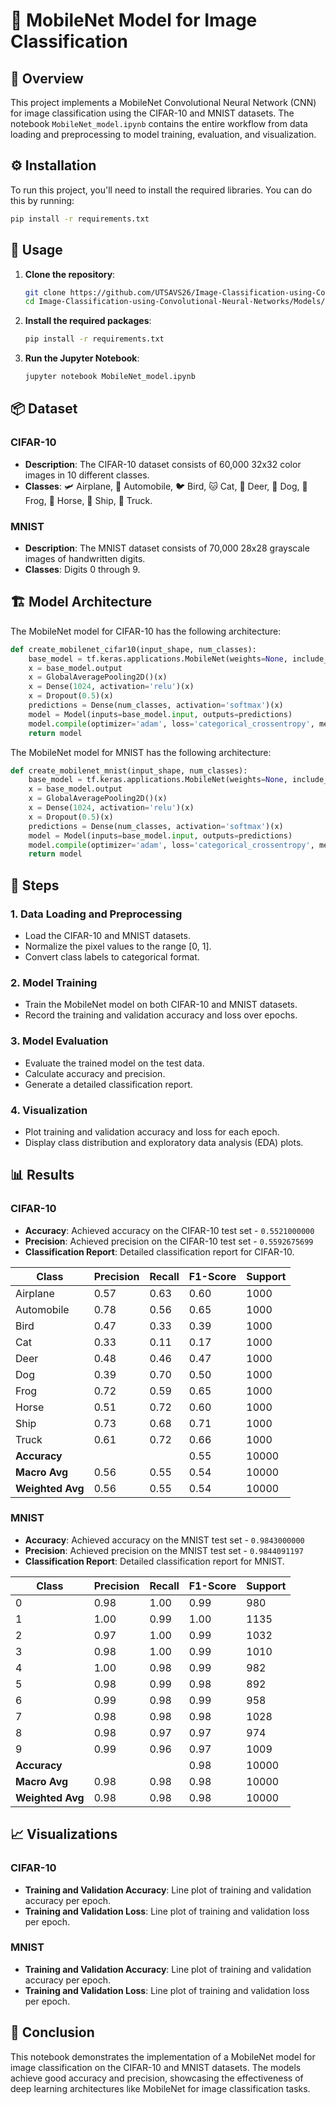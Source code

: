 # 📱 MobileNet Model for Image Classification

## 📝 Overview
This project implements a MobileNet Convolutional Neural Network (CNN) for image classification using the CIFAR-10 and MNIST datasets. The notebook `MobileNet_model.ipynb` contains the entire workflow from data loading and preprocessing to model training, evaluation, and visualization.

## ⚙️ Installation
To run this project, you'll need to install the required libraries. You can do this by running:

```bash
pip install -r requirements.txt
```

## 🚀 Usage

1. **Clone the repository**:
    ```bash
    git clone https://github.com/UTSAVS26/Image-Classification-using-Convolutional-Neural-Networks.git
    cd Image-Classification-using-Convolutional-Neural-Networks/Models/MobileNet_Model/
    ```

2. **Install the required packages**:
    ```bash
    pip install -r requirements.txt
    ```

3. **Run the Jupyter Notebook**:
    ```bash
    jupyter notebook MobileNet_model.ipynb
    ```

## 📦 Dataset

### CIFAR-10
- **Description**: The CIFAR-10 dataset consists of 60,000 32x32 color images in 10 different classes.
- **Classes**: 🛩️ Airplane, 🚗 Automobile, 🐦 Bird, 🐱 Cat, 🦌 Deer, 🐶 Dog, 🐸 Frog, 🐴 Horse, 🚢 Ship, 🚚 Truck.

### MNIST
- **Description**: The MNIST dataset consists of 70,000 28x28 grayscale images of handwritten digits.
- **Classes**: Digits 0 through 9.

## 🏗️ Model Architecture

The MobileNet model for CIFAR-10 has the following architecture:
```python
def create_mobilenet_cifar10(input_shape, num_classes):
    base_model = tf.keras.applications.MobileNet(weights=None, include_top=False, input_shape=input_shape)
    x = base_model.output
    x = GlobalAveragePooling2D()(x)
    x = Dense(1024, activation='relu')(x)
    x = Dropout(0.5)(x)
    predictions = Dense(num_classes, activation='softmax')(x)
    model = Model(inputs=base_model.input, outputs=predictions)
    model.compile(optimizer='adam', loss='categorical_crossentropy', metrics=['accuracy'])
    return model
```

The MobileNet model for MNIST has the following architecture:
```python
def create_mobilenet_mnist(input_shape, num_classes):
    base_model = tf.keras.applications.MobileNet(weights=None, include_top=False, input_shape=input_shape)
    x = base_model.output
    x = GlobalAveragePooling2D()(x)
    x = Dense(1024, activation='relu')(x)
    x = Dropout(0.5)(x)
    predictions = Dense(num_classes, activation='softmax')(x)
    model = Model(inputs=base_model.input, outputs=predictions)
    model.compile(optimizer='adam', loss='categorical_crossentropy', metrics=['accuracy'])
    return model
```

## 📝 Steps

### 1. Data Loading and Preprocessing
- Load the CIFAR-10 and MNIST datasets.
- Normalize the pixel values to the range [0, 1].
- Convert class labels to categorical format.

### 2. Model Training
- Train the MobileNet model on both CIFAR-10 and MNIST datasets.
- Record the training and validation accuracy and loss over epochs.

### 3. Model Evaluation
- Evaluate the trained model on the test data.
- Calculate accuracy and precision.
- Generate a detailed classification report.

### 4. Visualization
- Plot training and validation accuracy and loss for each epoch.
- Display class distribution and exploratory data analysis (EDA) plots.

## 📊 Results

### CIFAR-10
- **Accuracy**: Achieved accuracy on the CIFAR-10 test set - `0.5521000000`
- **Precision**: Achieved precision on the CIFAR-10 test set - `0.5592675699`
- **Classification Report**: Detailed classification report for CIFAR-10.

| Class       | Precision | Recall | F1-Score | Support |
|-------------|-----------|--------|----------|---------|
| Airplane    | 0.57      | 0.63   | 0.60     | 1000    |
| Automobile  | 0.78      | 0.56   | 0.65     | 1000    |
| Bird        | 0.47      | 0.33   | 0.39     | 1000    |
| Cat         | 0.33      | 0.11   | 0.17     | 1000    |
| Deer        | 0.48      | 0.46   | 0.47     | 1000    |
| Dog         | 0.39      | 0.70   | 0.50     | 1000    |
| Frog        | 0.72      | 0.59   | 0.65     | 1000    |
| Horse       | 0.51      | 0.72   | 0.60     | 1000    |
| Ship        | 0.73      | 0.68   | 0.71     | 1000    |
| Truck       | 0.61      | 0.72   | 0.66     | 1000    |
| **Accuracy**|           |        | 0.55     | 10000   |
| **Macro Avg** | 0.56    | 0.55   | 0.54     | 10000   |
| **Weighted Avg** | 0.56 | 0.55   | 0.54     | 10000   |

### MNIST
- **Accuracy**: Achieved accuracy on the MNIST test set - `0.9843000000`
- **Precision**: Achieved precision on the MNIST test set - `0.9844091197`
- **Classification Report**: Detailed classification report for MNIST.

| Class | Precision | Recall | F1-Score | Support |
|-------|-----------|--------|----------|---------|
| 0     | 0.98      | 1.00   | 0.99     | 980     |
| 1     | 1.00      | 0.99   | 1.00     | 1135    |
| 2     | 0.97      | 1.00   | 0.99     | 1032    |
| 3     | 0.98      | 1.00   | 0.99     | 1010    |
| 4     | 1.00      | 0.98   | 0.99     | 982     |
| 5     | 0.98      | 0.99   | 0.98     | 892     |
| 6     | 0.99      | 0.98   | 0.99     | 958     |
| 7     | 0.98      | 0.98   | 0.98     | 1028    |
| 8     | 0.98      | 0.97   | 0.97     | 974     |
| 9     | 0.99      | 0.96   | 0.97     | 1009    |
| **Accuracy** |       |        | 0.98     | 10000   |
| **Macro Avg** | 0.98 | 0.98   | 0.98     | 10000   |
| **Weighted Avg** | 0.98 | 0.98 | 0.98     | 10000   |

## 📈 Visualizations

### CIFAR-10
- **Training and Validation Accuracy**: Line plot of training and validation accuracy per epoch.
- **Training and Validation Loss**: Line plot of training and validation loss per epoch.

### MNIST
- **Training and Validation Accuracy**: Line plot of training and validation accuracy per epoch.
- **Training and Validation Loss**: Line plot of training and validation loss per epoch.

## 🎉 Conclusion
This notebook demonstrates the implementation of a MobileNet model for image classification on the CIFAR-10 and MNIST datasets. The models achieve good accuracy and precision, showcasing the effectiveness of deep learning architectures like MobileNet for image classification tasks.